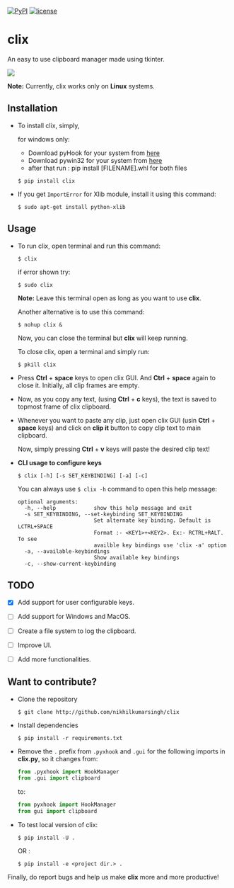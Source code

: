 [![PyPI](https://img.shields.io/badge/PyPi-v1.0.6-f39f37.svg)](https://pypi.python.org/pypi/clix)
[![license](https://img.shields.io/github/license/mashape/apistatus.svg?maxAge=2592000)](https://github.com/nikhilkumarsingh/clix/blob/master/LICENSE.txt)

# clix

An easy to use clipboard manager made using tkinter.

![](https://media.giphy.com/media/l0IymVaUaR5xGRQHK/giphy.gif)

**Note:** Currently, clix works only on **Linux** systems.

## Installation

- To install clix, simply,

	for windows only:
	- Download pyHook for your system from <a href='http://www.lfd.uci.edu/~gohlke/pythonlibs/#pyhook'>here </a>
	- Download pywin32 for your system from <a href='http://www.lfd.uci.edu/~gohlke/pythonlibs/#pywin32'>here </a>
	- after that run : pip install [FILENAME].whl for both files

	```
	$ pip install clix
	```

- If you get `ImportError` for Xlib module, install it using this command:
	```
	$ sudo apt-get install python-xlib
	```

## Usage

- To run clix, open terminal and run this command:

	```
	$ clix
	```
	if error shown try:
	```
	$ sudo clix
	```

  **Note:** Leave this terminal open as long as you want to use **clix**.
  
  Another alternative is to use this command:

  ```
  $ nohup clix &
  ```
  
  Now, you can close the terminal but **clix** will keep running.
  
  To close clix, open a terminal and simply run:

  ```
  $ pkill clix
  ```

- Press **Ctrl** + **space** keys to open clix GUI.
  And **Ctrl** + **space** again to close it.
  Initially, all clip frames are empty.

- Now, as you copy any text, (using **Ctrl** + **c** keys), the text is saved to 
  topmost frame of clix clipboard.

- Whenever you want to paste any clip, just open clix GUI (usin **Ctrl** + 
  **space** keys) and click on **clip it** button to copy clip text to main clipboard.

  Now, simply pressing **Ctrl** + **v** keys will paste the desired clip text!

- **CLI usage to configure keys**
	```
	$ clix [-h] [-s SET_KEYBINDING] [-a] [-c]
	```

	You can always use `$ clix -h` command to open this help message:
	
	```
	optional arguments:
	  -h, --help            show this help message and exit
	  -s SET_KEYBINDING, --set-keybinding SET_KEYBINDING
	                        Set alternate key binding. Default is LCTRL+SPACE
	                        Format :- <KEY1>+<KEY2>. Ex:- RCTRL+RALT. To see
	                        availble key bindings use 'clix -a' option
	  -a, --available-keybindings
	                        Show available key bindings
	  -c, --show-current-keybinding
	```

## TODO

- [X] Add support for user configurable keys.

- [ ] Add support for Windows and MacOS.

- [ ] Create a file system to log the clipboard.

- [ ] Improve UI.

- [ ] Add more functionalities.


## Want to contribute?

- Clone the repository

	```
	$ git clone http://github.com/nikhilkumarsingh/clix
	```

- Install dependencies
	
	```
	$ pip install -r requirements.txt
	```

- Remove the `.` prefix from `.pyxhook` and `.gui` for the following 
  imports in **clix.py**, so it changes from:
	```python
	from .pyxhook import HookManager
	from .gui import clipboard
	```
	to:
	```python
	from pyxhook import HookManager
	from gui import clipboard
	```

- To test local version of clix:
	```
	$ pip install -U .
	```
	OR :
	```
	$ pip install -e <project dir.> .
	```

Finally, do report bugs and help us make **clix** more and more productive!

